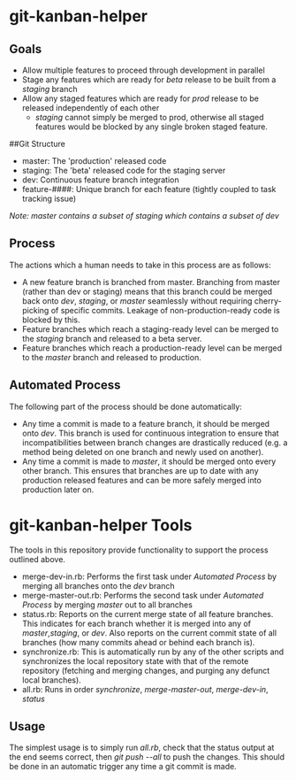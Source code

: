 git-kanban-helper
=================

## Goals
* Allow multiple features to proceed through development in parallel
* Stage any features which are ready for *beta* release to be built from a *staging* branch
* Allow any staged features which are ready for *prod* release to be released independently of each other
    * *staging* cannot simply be merged to prod, otherwise all staged features would be blocked by any single broken staged feature.

##Git Structure
* master: The 'production' released code
* staging: The 'beta' released code for the staging server
* dev: Continuous feature branch integration
* feature-####: Unique branch for each feature (tightly coupled to task tracking issue)

*Note: master contains a subset of staging which contains a subset of dev*

## Process
The actions which a human needs to take in this process are as follows:
* A new feature branch is branched from master. Branching from master (rather than dev or staging) means that this branch could be merged back onto *dev*, *staging*, or *master* seamlessly without requiring cherry-picking of specific commits. Leakage of non-production-ready code is blocked by this.
* Feature branches which reach a staging-ready level can be merged to the *staging* branch and released to a beta server.
* Feature branches which reach a production-ready level can be merged to the *master* branch and released to production.

## Automated Process
The following part of the process should be done automatically:
* Any time a commit is made to a feature branch, it should be merged onto *dev*. This branch is used for continuous integration to ensure that incompatibilities between branch changes are drastically reduced (e.g. a method being deleted on one branch and newly used on another).
* Any time a commit is made to *master*, it should be merged onto every other branch. This ensures that branches are up to date with any production released features and can be more safely merged into production later on.

# git-kanban-helper Tools
The tools in this repository provide functionality to support the process outlined above.
* merge-dev-in.rb: Performs the first task under *Automated Process* by merging all branches onto the *dev* branch
* merge-master-out.rb: Performs the second task under *Automated Process* by merging *master* out to all branches
* status.rb: Reports on the current merge state of all feature branches. This indicates for each branch whether it is merged into any of *master*,*staging*, or *dev*. Also reports on the current commit state of all branches (how many commits ahead or behind each branch is).
* synchronize.rb: This is automatically run by any of the other scripts and synchronizes the local repository state with that of the remote repository (fetching and merging changes, and purging any defunct local branches).
* all.rb: Runs in order *synchronize*, *merge-master-out*, *merge-dev-in*, *status*

## Usage
The simplest usage is to simply run *all.rb*, check that the status output at the end seems correct, then *git push --all* to push the changes.
This should be done in an automatic trigger any time a git commit is made.
